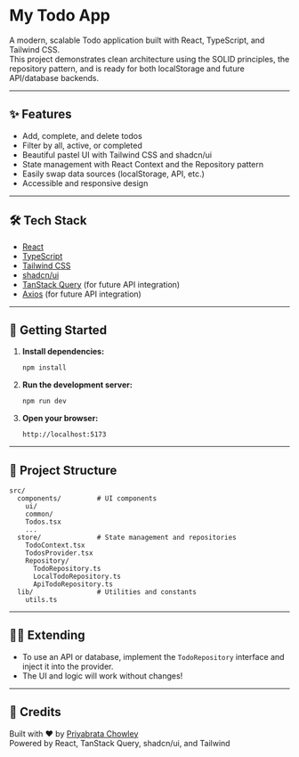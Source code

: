 # My Todo App

A modern, scalable Todo application built with React, TypeScript, and Tailwind CSS.  
This project demonstrates clean architecture using the SOLID principles, the repository pattern, and is ready for both localStorage and future API/database backends.

---

## ✨ Features

- Add, complete, and delete todos
- Filter by all, active, or completed
- Beautiful pastel UI with Tailwind CSS and shadcn/ui
- State management with React Context and the Repository pattern
- Easily swap data sources (localStorage, API, etc.)
- Accessible and responsive design

---

## 🛠️ Tech Stack

- [React](https://react.dev/)
- [TypeScript](https://www.typescriptlang.org/)
- [Tailwind CSS](https://tailwindcss.com/)
- [shadcn/ui](https://ui.shadcn.com/)
- [TanStack Query](https://tanstack.com/query/latest) (for future API integration)
- [Axios](https://axios-http.com/) (for future API integration)

---

## 🚀 Getting Started

1. **Install dependencies:**
   ```bash
   npm install
   ```

2. **Run the development server:**
   ```bash
   npm run dev
   ```

3. **Open your browser:**
   ```
   http://localhost:5173
   ```

---

## 🧩 Project Structure

```
src/
  components/         # UI components
    ui/
    common/
    Todos.tsx
    ...
  store/              # State management and repositories
    TodoContext.tsx
    TodosProvider.tsx
    Repository/
      TodoRepository.ts
      LocalTodoRepository.ts
      ApiTodoRepository.ts
  lib/                # Utilities and constants
    utils.ts
```

---

## 🧑‍💻 Extending

- To use an API or database, implement the `TodoRepository` interface and inject it into the provider.
- The UI and logic will work without changes!

---

## 🙏 Credits

Built with ❤️ by [Priyabrata Chowley](https://github.com/prchowley)  
Powered by React, TanStack Query, shadcn/ui, and Tailwind
